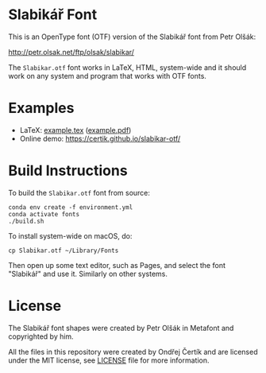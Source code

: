 # Slabikář Font

This is an OpenType font (OTF) version of the Slabikář font from Petr Olšák:

http://petr.olsak.net/ftp/olsak/slabikar/

The `Slabikar.otf` font works in LaTeX, HTML, system-wide and it should work on
any system and program that works with OTF fonts.

# Examples

* LaTeX: [example.tex](./examples/tex/example.tex) ([example.pdf](./examples/tex/example.pdf))
* Online demo: https://certik.github.io/slabikar-otf/

# Build Instructions

To build the `Slabikar.otf` font from source:
```
conda env create -f environment.yml
conda activate fonts
./build.sh
```

To install system-wide on macOS, do:
```
cp Slabikar.otf ~/Library/Fonts
```
Then open up some text editor, such as Pages, and select the font
"Slabikář" and use it. Similarly on other systems.


# License

The Slabikář font shapes were created by Petr Olšák in Metafont and copyrighted
by him.

All the files in this repository were created by Ondřej Čertík and are licensed
under the MIT license, see [LICENSE](./LICENSE) file for more information.
